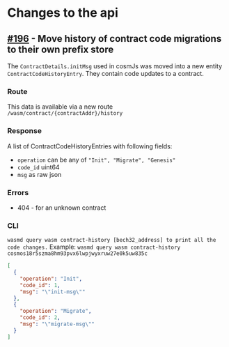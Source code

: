 # Changes to the api

## [\#196](https://github.com/CosmWasm/wasmd/issues/196) - Move history of contract code migrations to their own prefix store

The `ContractDetails.initMsg` used in cosmJs was moved into a new entity
`ContractCodeHistoryEntry`. They contain code updates to a contract.

### Route

This data is available via a new route `/wasm/contract/{contractAddr}/history`

### Response

A list of ContractCodeHistoryEntries with following fields:

- `operation` can be any of `"Init", "Migrate", "Genesis"`
- `code_id` uint64
- `msg` as raw json

### Errors

- 404 - for an unknown contract

### CLI

`wasmd query wasm contract-history [bech32_address] to print all the code changes.`
Example:
`wasmd query wasm contract-history cosmos18r5szma8hm93pvx6lwpjwyxruw27e0k5uw835c`

```json
[
  {
    "operation": "Init",
    "code_id": 1,
    "msg": "\"init-msg\""
  },
  {
    "operation": "Migrate",
    "code_id": 2,
    "msg": "\"migrate-msg\""
  }
]
```
